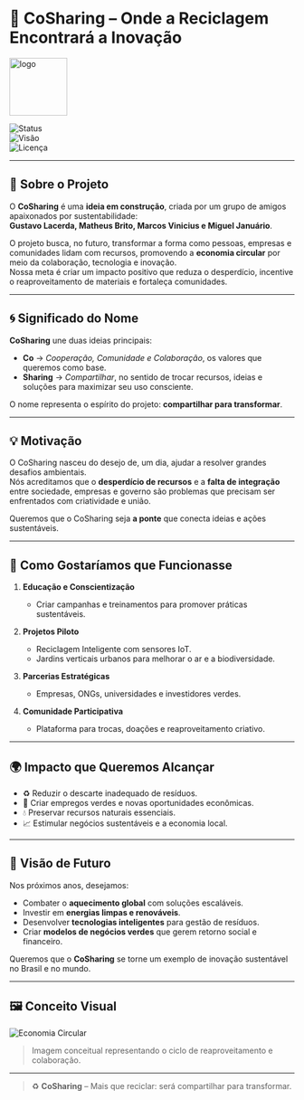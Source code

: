 # 🌱 CoSharing – Onde a Reciclagem Encontrará a Inovação  

<img width="102" height="102" alt="logo" src="https://github.com/user-attachments/assets/3149a2b4-0587-405d-b871-738cad86c0b3" />


![Status](https://img.shields.io/badge/status-em%20desenvolvimento-yellow)  
![Visão](https://img.shields.io/badge/visão-economia%20circular-green)  
![Licença](https://img.shields.io/badge/licença-livre-blue)  

---

## 📖 Sobre o Projeto
O **CoSharing** é uma **ideia em construção**, criada por um grupo de amigos apaixonados por sustentabilidade:  
**Gustavo Lacerda, Matheus Brito, Marcos Vinicius e Miguel Januário**.  

O projeto busca, no futuro, transformar a forma como pessoas, empresas e comunidades lidam com recursos, promovendo a **economia circular** por meio da colaboração, tecnologia e inovação.  
Nossa meta é criar um impacto positivo que reduza o desperdício, incentive o reaproveitamento de materiais e fortaleça comunidades.

---

## 🌀 Significado do Nome
**CoSharing** une duas ideias principais:
- **Co** → *Cooperação, Comunidade e Colaboração*, os valores que queremos como base.
- **Sharing** → *Compartilhar*, no sentido de trocar recursos, ideias e soluções para maximizar seu uso consciente.

O nome representa o espírito do projeto: **compartilhar para transformar**.

---

## 💡 Motivação
O CoSharing nasceu do desejo de, um dia, ajudar a resolver grandes desafios ambientais.  
Nós acreditamos que o **desperdício de recursos** e a **falta de integração** entre sociedade, empresas e governo são problemas que precisam ser enfrentados com criatividade e união.

Queremos que o CoSharing seja **a ponte** que conecta ideias e ações sustentáveis.

---

## 🚀 Como Gostaríamos que Funcionasse
1. **Educação e Conscientização**  
   - Criar campanhas e treinamentos para promover práticas sustentáveis.

2. **Projetos Piloto**  
   - Reciclagem Inteligente com sensores IoT.  
   - Jardins verticais urbanos para melhorar o ar e a biodiversidade.

3. **Parcerias Estratégicas**  
   - Empresas, ONGs, universidades e investidores verdes.

4. **Comunidade Participativa**  
   - Plataforma para trocas, doações e reaproveitamento criativo.

---

## 🌍 Impacto que Queremos Alcançar
- ♻ Reduzir o descarte inadequado de resíduos.  
- 🌱 Criar empregos verdes e novas oportunidades econômicas.  
- 💧 Preservar recursos naturais essenciais.  
- 📈 Estimular negócios sustentáveis e a economia local.  

---

## 🔮 Visão de Futuro
Nos próximos anos, desejamos:
- Combater o **aquecimento global** com soluções escaláveis.  
- Investir em **energias limpas e renováveis**.  
- Desenvolver **tecnologias inteligentes** para gestão de resíduos.  
- Criar **modelos de negócios verdes** que gerem retorno social e financeiro.  

Queremos que o **CoSharing** se torne um exemplo de inovação sustentável no Brasil e no mundo.

---

## 🖼️ Conceito Visual
![Economia Circular](https://github.com/user-attachments/assets/8288c025-3228-4ee6-890e-419f7935ca49)
 
> Imagem conceitual representando o ciclo de reaproveitamento e colaboração.

---

> ♻ **CoSharing** – Mais que reciclar: será compartilhar para transformar.
